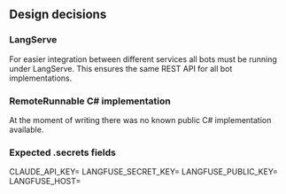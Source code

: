 ## Design decisions

### LangServe
For easier integration between different services all bots must be running under LangServe.
This ensures the same REST API for all bot implementations.

### RemoteRunnable C# implementation
At the moment of writing there was no known public C# implementation available.

### Expected .secrets fields
CLAUDE_API_KEY=
LANGFUSE_SECRET_KEY=
LANGFUSE_PUBLIC_KEY=
LANGFUSE_HOST=

